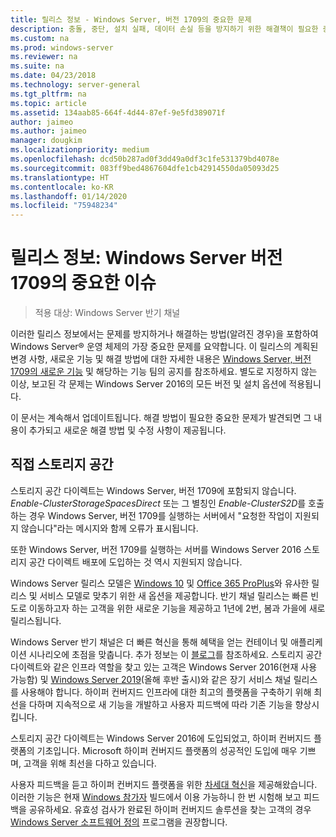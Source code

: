 ```yaml
---
title: 릴리스 정보 - Windows Server, 버전 1709의 중요한 문제
description: 충돌, 중단, 설치 실패, 데이터 손실 등을 방지하기 위한 해결책이 필요한 중요한 문제를 요약합니다.
ms.custom: na
ms.prod: windows-server
ms.reviewer: na
ms.suite: na
ms.date: 04/23/2018
ms.technology: server-general
ms.tgt_pltfrm: na
ms.topic: article
ms.assetid: 134aab85-664f-4d44-87ef-9e5fd389071f
author: jaimeo
ms.author: jaimeo
manager: dougkim
ms.localizationpriority: medium
ms.openlocfilehash: dcd50b287ad0f3dd49a0df3c1fe531379bd4078e
ms.sourcegitcommit: 083ff9bed4867604dfe1cb42914550da05093d25
ms.translationtype: HT
ms.contentlocale: ko-KR
ms.lasthandoff: 01/14/2020
ms.locfileid: "75948234"
---
```

# <a name="release-notes-important-issues-in-windows-server-version-1709"></a>릴리스 정보: Windows Server 버전 1709의 중요한 이슈

>적용 대상: Windows Server 반기 채널

이러한 릴리스 정보에서는 문제를 방지하거나 해결하는 방법(알려진 경우)을 포함하여 Windows Server&reg; 운영 체제의 가장 중요한 문제를 요약합니다. 이 릴리스의 계획된 변경 사항, 새로운 기능 및 해결 방법에 대한 자세한 내용은 [Windows Server, 버전 1709의 새로운 기능](whats-new-in-windows-server-1709.md) 및 해당하는 기능 팀의 공지를 참조하세요. 별도로 지정하지 않는 이상, 보고된 각 문제는 Windows Server 2016의 모든 버전 및 설치 옵션에 적용됩니다.  

이 문서는 계속해서 업데이트됩니다. 해결 방법이 필요한 중요한 문제가 발견되면 그 내용이 추가되고 새로운 해결 방법 및 수정 사항이 제공됩니다.  
  
## <a name="storage-spaces-direct"></a>직접 스토리지 공간
[comment]: # (ID: unknown; Submitter: stevenek; state: signed off)  
스토리지 공간 다이렉트는 Windows Server, 버전 1709에 포함되지 않습니다. *Enable-ClusterStorageSpacesDirect* 또는 그 별칭인 *Enable-ClusterS2D*를 호출하는 경우 Windows Server, 버전 1709를 실행하는 서버에서 "요청한 작업이 지원되지 않습니다"라는 메시지와 함께 오류가 표시됩니다.

또한 Windows Server, 버전 1709를 실행하는 서버를 Windows Server 2016 스토리지 공간 다이렉트 배포에 도입하는 것 역시 지원되지 않습니다.

Windows Server 릴리스 모델은 [Windows 10](https://docs.microsoft.com/windows/deployment/update/waas-overview) 및 [Office 365 ProPlus](https://support.office.com/article/Overview-of-the-upcoming-changes-to-Office-365-ProPlus-update-management-78b33779-9356-4cdf-9d2c-08350ef05cca?ui=en-US&rs=en-US&ad=US)와 유사한 릴리스 및 서비스 모델로 맞추기 위한 새 옵션을 제공합니다. 반기 채널 릴리스는 빠른 빈도로 이동하고자 하는 고객을 위한 새로운 기능을 제공하고 1년에 2번, 봄과 가을에 새로 릴리스됩니다.

Windows Server 반기 채널은 더 빠른 혁신을 통해 혜택을 얻는 컨테이너 및 애플리케이션 시나리오에 초점을 맞춥니다. 추가 정보는 이 [블로그](https://cloudblogs.microsoft.com/windowsserver/2018/03/29/windows-server-semi-annual-channel-update)를 참조하세요. 스토리지 공간 다이렉트와 같은 인프라 역할을 찾고 있는 고객은 Windows Server 2016(현재 사용 가능함) 및 [Windows Server 2019](https://cloudblogs.microsoft.com/windowsserver/2018/03/20/introducing-windows-server-2019-now-available-in-preview)(올해 후반 출시)와 같은 장기 서비스 채널 릴리스를 사용해야 합니다. 하이퍼 컨버지드 인프라에 대한 최고의 플랫폼을 구축하기 위해 최선을 다하며 지속적으로 새 기능을 개발하고 사용자 피드백에 따라 기존 기능을 향상시킵니다. 

스토리지 공간 다이렉트는 Windows Server 2016에 도입되었고, 하이퍼 컨버지드 플랫폼의 기초입니다. Microsoft 하이퍼 컨버지드 플랫폼의 성공적인 도입에 매우 기쁘며, 고객을 위해 최선을 다하고 있습니다.

사용자 피드백을 듣고 하이퍼 컨버지드 플랫폼을 위한 [차세대 혁신](https://blogs.technet.microsoft.com/windowsserver/2017/09/07/sneak-peek-2-windows-server-version-1709-hyper-converged-infrastructure/)을 제공해왔습니다. 이러한 기능은 현재 [Windows 참가자](https://insider.windows.com/for-business/) 빌드에서 이용 가능하니 한 번 시험해 보고 피드백을 공유하세요. 유효성 검사가 완료된 하이퍼 컨버지드 솔루션을 찾는 고객의 경우 [Windows Server 소프트웨어 정의](https://microsoft.com/wssd) 프로그램을 권장합니다.
